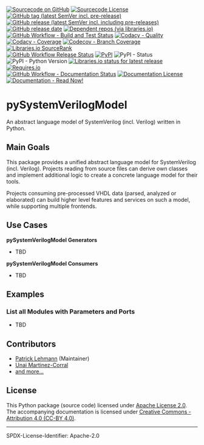 [![Sourcecode on GitHub](https://img.shields.io/badge/edaa--org-pySystemVerilogModel-323131.svg?logo=github&longCache=true)](https://github.com/edaa-org/pySystemVerilogModel)
[![Sourcecode License](https://img.shields.io/pypi/l/pySystemVerilogModel?logo=GitHub&label=code%20license)](LICENSE.md)
[![GitHub tag (latest SemVer incl. pre-release)](https://img.shields.io/github/v/tag/edaa-org/pySystemVerilogModel?logo=GitHub&include_prereleases)](https://github.com/edaa-org/pySystemVerilogModel/tags)
[![GitHub release (latest SemVer incl. including pre-releases)](https://img.shields.io/github/v/release/edaa-org/pySystemVerilogModel?logo=GitHub&include_prereleases)](https://github.com/edaa-org/pySystemVerilogModel/releases/latest)
[![GitHub release date](https://img.shields.io/github/release-date/edaa-org/pySystemVerilogModel?logo=GitHub&)](https://github.com/edaa-org/pySystemVerilogModel/releases)
[![Dependent repos (via libraries.io)](https://img.shields.io/librariesio/dependent-repos/pypi/pySystemVerilogModel?logo=GitHub)](https://github.com/edaa-org/pySystemVerilogModel/network/dependents)  
[![GitHub Workflow - Build and Test Status](https://img.shields.io/github/workflow/status/edaa-org/pySystemVerilogModel/Test%20and%20Coverage?label=build%20and%20test&logo=GitHub%20Actions&logoColor=FFFFFF)](https://github.com/edaa-org/pySystemVerilogModel/actions?query=workflow%3A%22Test+and+Coverage%22)
[![Codacy - Quality](https://img.shields.io/codacy/grade/39d312bf98244961975559f141c3e000?logo=Codacy)](https://www.codacy.com/manual/edaa-org/pySystemVerilogModel)
[![Codacy - Coverage](https://img.shields.io/codacy/coverage/39d312bf98244961975559f141c3e000?logo=Codacy)](https://www.codacy.com/manual/edaa-org/pySystemVerilogModel)
[![Codecov - Branch Coverage](https://img.shields.io/codecov/c/github/edaa-org/pySystemVerilogModel?logo=Codecov)](https://codecov.io/gh/edaa-org/pySystemVerilogModel)
[![Libraries.io SourceRank](https://img.shields.io/librariesio/sourcerank/pypi/pySystemVerilogModel)](https://libraries.io/github/edaa-org/pySystemVerilogModel/sourcerank)  
[![GitHub Workflow Release Status](https://img.shields.io/github/workflow/status/edaa-org/pySystemVerilogModel/Release?label=release&logo=GitHub%20Actions&logoColor=FFFFFF)](https://github.com/edaa-org/pySystemVerilogModel/actions?query=workflow%3A%22Release%22)
[![PyPI](https://img.shields.io/pypi/v/pySystemVerilogModel?logo=PyPI&logoColor=FBE072)](https://pypi.org/project/pySystemVerilogModel/)
![PyPI - Status](https://img.shields.io/pypi/status/pySystemVerilogModel?logo=PyPI&logoColor=FBE072)
![PyPI - Python Version](https://img.shields.io/pypi/pyversions/pySystemVerilogModel?logo=PyPI&logoColor=FBE072)
[![Libraries.io status for latest release](https://img.shields.io/librariesio/release/pypi/pySystemVerilogModel)](https://libraries.io/github/edaa-org/pySystemVerilogModel)
[![Requires.io](https://img.shields.io/requires/github/edaa-org/pySystemVerilogModel)](https://requires.io/github/EDAA-ORG/pySystemVerilogModel/requirements/?branch=main)  
[![GitHub Workflow - Documentation Status](https://img.shields.io/github/workflow/status/edaa-org/pySystemVerilogModel/Documentation?label=documentation&logo=GitHub%20Actions&logoColor=FFFFFF)](https://github.com/edaa-org/pySystemVerilogModel/actions?query=workflow%3A%22Documentation%22)
[![Documentation License](https://img.shields.io/badge/doc%20license-CC--BY%204.0-green)](LICENSE.md)
[![Documentation - Read Now!](https://img.shields.io/badge/doc-read%20now%20%E2%9E%94-blueviolet)](https://edaa-org.github.io/pySystemVerilogModel/)

# pySystemVerilogModel

An abstract language model of SystemVerilog (incl. Verilog) written in Python.

## Main Goals
This package provides a unified abstract language model for SystemVerilog (incl.
Verilog). Projects reading from source files can derive own classes and implement
additional logic to create a concrete language model for their tools.

Projects consuming pre-processed VHDL data (parsed, analyzed or elaborated) can
build higher level features and services on such a model, while supporting multiple
frontends.


## Use Cases
**pySystemVerilogModel Generators**
* TBD

**pySystemVerilogModel Consumers**
* TBD


## Examples
### List all Modules with Parameters and Ports
* TBD




## Contributors
* [Patrick Lehmann](https://github.com/Paebbels) (Maintainer)
* [Unai Martinez-Corral](https://github.com/umarcor)
* [and more...](https://github.com/VHDL/pySystemVerilogModel/graphs/contributors)


## License

This Python package (source code) licensed under [Apache License 2.0](LICENSE.md).  
The accompanying documentation is licensed under [Creative Commons - Attribution 4.0 (CC-BY 4.0)](doc/Doc-License.rst).

-------------------------
SPDX-License-Identifier: Apache-2.0
